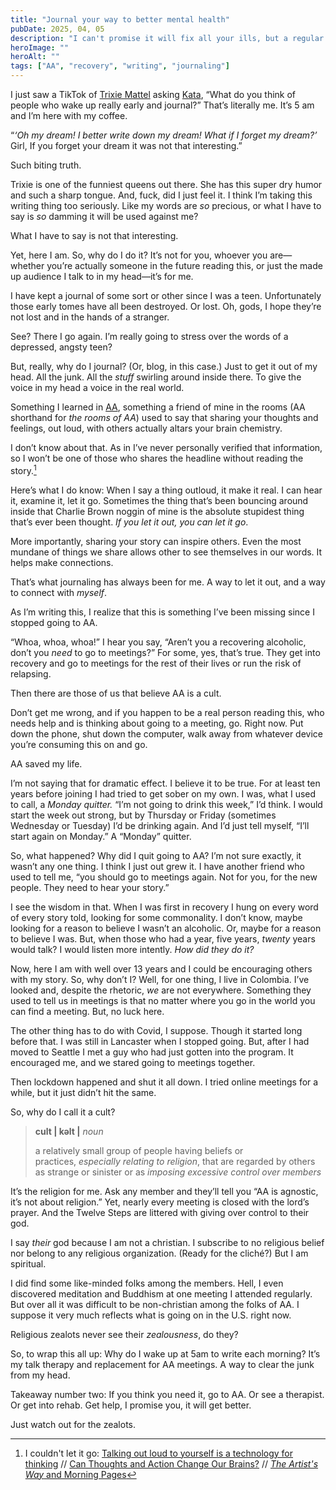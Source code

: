 ```yaml
---
title: "Journal your way to better mental health"
pubDate: 2025, 04, 05
description: "I can't promise it will fix all your ills, but a regular writing habit is actually good for you."
heroImage: ""
heroAlt: "" 
tags: ["AA", "recovery", "writing", "journaling"]
---
```

I just saw a TikTok of [Trixie Mattel](https://www.trixiemattel.com/) asking [Kata](https://welovekatya.com/), “What do you think of people who wake up really early and journal?” That’s literally me. It’s 5 am and I’m here with my coffee.

“*‘Oh my dream! I better write down my dream! What if I forget my dream?’* Girl, If you forget your dream it was not that interesting.”

Such biting truth. 

Trixie is one of the funniest queens out there. She has this super dry humor and such a sharp tongue. And, fuck, did I just feel it. I think I’m taking this writing thing too seriously. Like my words are *so* precious, or what I have to say is *so* damming it will be used against me?

What I have to say is not that interesting.

Yet, here I am. So, why do I do it? It’s not for you, whoever you are—whether you’re actually someone in the future reading this, or just the made up audience I talk to in my head—it’s for me. 

I have kept a journal of some sort or other since I was a teen. Unfortunately those early tomes have all been destroyed. Or lost. Oh, gods, I hope they’re not lost and in the hands of a stranger.

See? There I go again. I’m really going to stress over the words of a depressed, angsty teen?

But, really, why do I journal? (Or, blog, in this case.) Just to get it out of my head. All the junk. All the *stuff* swirling around inside there. To give the voice in my head a voice in the real world.

Something I learned in [AA](https://www.aa.org/), something a friend of mine in the rooms (AA shorthand for *the rooms of AA*) used to say that sharing your thoughts and feelings, out loud, with others actually altars your brain chemistry.

I don’t know about that. As in I’ve never personally verified that information, so I won’t be one of those who shares the headline without reading the story.[^1]

Here’s what I do know: When I say a thing outloud, it make it real. I can hear it, examine it, let it go. Sometimes the thing that’s been bouncing around inside that Charlie Brown noggin of mine is the absolute stupidest thing that’s ever been thought. *If you let it out, you can let it go*.

More importantly, sharing your story can inspire others. Even the most mundane of things we share allows other to see themselves in our words. It helps make connections. 

That’s what journaling has always been for me. A way to let it out, and a way to connect with *myself*. 

As I’m writing this, I realize that this is something I’ve been missing since I stopped going to AA.

“Whoa, whoa, whoa!” I hear you say, “Aren’t you a recovering alcoholic, don’t you *need* to go to meetings?” For some, yes, that’s true. They get into recovery and go to meetings for the rest of their lives or run the risk of relapsing. 

Then there are those of us that believe AA is a cult.  

Don’t get me wrong, and if you happen to be a real person reading this, who needs help and is thinking about going to a meeting, go. Right now. Put down the phone, shut down the computer, walk away from whatever device you’re consuming this on and go. 

AA saved my life.

I’m not saying that for dramatic effect. I believe it to be true. For at least ten years before joining I had tried to get sober on my own. I was, what I used to call, a *Monday quitter.* “I’m not going to drink this week,” I’d think. I would start the week out strong, but by Thursday or Friday (sometimes Wednesday or Tuesday) I’d be drinking again. And I’d just tell myself, “I’ll start again on Monday.” A “Monday” quitter.

So, what happened? Why did I quit going to AA? I’m not sure exactly, it wasn’t any one thing. I think I just out grew it. I have another friend who used to tell me, “you should go to meetings again. Not for you, for the new people. They need to hear your story.”

I see the wisdom in that. When I was first in recovery I hung on every word of every story told, looking for some commonality. I don’t know, maybe looking for a reason to believe I wasn’t an alcoholic. Or, maybe for a reason to believe I was. But, when those who had a year, five years, *twenty* years would talk? I would listen more intently. *How did they do it?* 

Now, here I am with well over 13 years and I could be encouraging others with my story. So, why don’t I? Well, for one thing, I live in Colombia. I’ve looked and, despite the rhetoric, *we* are not everywhere. Something they used to tell us in meetings is that no matter where you go in the world you can find a meeting. But, no luck here. 

The other thing has to do with Covid, I suppose. Though it started long before that. I was still in Lancaster when I stopped going. But, after I had moved to Seattle I met a guy who had just gotten into the program. It encouraged me, and we stared going to meetings together.

Then lockdown happened and shut it all down. I tried online meetings for a while, but it just didn’t hit the same.

So, why do I call it a cult? 

> **cult | kəlt |**
> *noun*
> 
> a relatively small group of people having beliefs or practices, *especially relating to religion*, that are regarded by others as strange or sinister or as *imposing excessive control over members*

It’s the religion for me. Ask any member and they’ll tell you “AA is agnostic, it’s not about religion.” Yet, nearly every meeting is closed with the lord’s prayer. And the Twelve Steps are littered with giving over control to their god. 

I say *their* god because I am not a christian. I subscribe to no religious belief nor belong to any religious organization. (Ready for the cliché?) But I am spiritual. 

I did find some like-minded folks among the members. Hell, I even discovered meditation and Buddhism at one meeting I attended regularly. But over all it was difficult to be non-christian among the folks of AA. I suppose it very much reflects what is going on in the U.S. right now. 

Religious zealots never see their *zealousness*, do they? 

So, to wrap this all up: Why do I wake up at 5am to write each morning? It’s my talk therapy and replacement for AA meetings. A way to clear the junk from my head.

Takeaway number two: If you think you need it, go to AA. Or see a therapist. Or get into rehab. Get help, I promise you, it will get better.

Just watch out for the zealots.

[^1]: I couldn't let it go:
[Talking out loud to yourself is a technology for thinking](https://psyche.co/ideas/talking-out-loud-to-yourself-is-a-technology-for-thinking) // 
[Can Thoughts and Action Change Our Brains?](https://www.npr.org/2007/02/02/7131130/can-thoughts-and-action-change-our-brains) // 
[*The Artist's Way* and Morning Pages](https://juliacameronlive.com/)